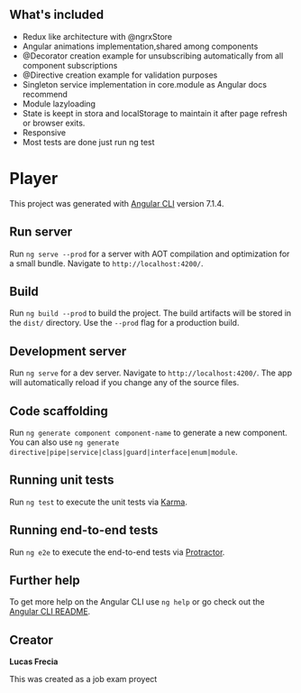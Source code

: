 ## What's included

* Redux like architecture with @ngrxStore
* Angular animations implementation,shared among components
* @Decorator creation example for unsubscribing automatically from all component subscriptions
* @Directive creation example for validation purposes
* Singleton service implementation in core.module as Angular docs recommend
* Module lazyloading
* State is keept in stora and localStorage to maintain it after page refresh or browser exits.
* Responsive
* Most tests are done just run ng test

# Player

This project was generated with [Angular CLI](https://github.com/angular/angular-cli) version 7.1.4.

## Run server

Run `ng serve --prod` for a server with AOT compilation and optimization for a small bundle. Navigate to `http://localhost:4200/`.

## Build

Run `ng build --prod` to build the project. The build artifacts will be stored in the `dist/` directory. Use the `--prod` flag for a production build.


## Development server

Run `ng serve` for a dev server. Navigate to `http://localhost:4200/`. The app will automatically reload if you change any of the source files.

## Code scaffolding

Run `ng generate component component-name` to generate a new component. You can also use `ng generate directive|pipe|service|class|guard|interface|enum|module`.

## Running unit tests

Run `ng test` to execute the unit tests via [Karma](https://karma-runner.github.io).

## Running end-to-end tests

Run `ng e2e` to execute the end-to-end tests via [Protractor](http://www.protractortest.org/).

## Further help

To get more help on the Angular CLI use `ng help` or go check out the [Angular CLI README](https://github.com/angular/angular-cli/blob/master/README.md).

## Creator

**Lucas Frecia**

This was created as a job exam proyect
